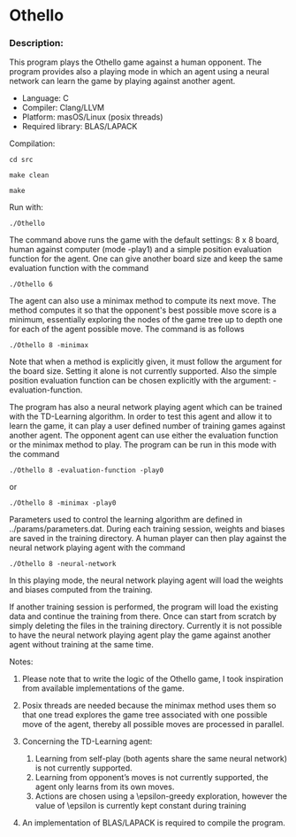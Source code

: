 # Othello

### Description:

This program plays the Othello game against a human opponent. The program provides also a playing mode in which an agent using a neural network can learn the game by playing against another agent.

* Language: C
* Compiler: Clang/LLVM
* Platform: masOS/Linux (posix threads)
* Required library: BLAS/LAPACK

Compilation:

`cd src`

`make clean`

`make`

Run with:

`./Othello`

The command above runs the game with the default settings: 8 x 8 board, human against computer (mode -play1) and a simple position evaluation function for the agent. One can give another board size and keep the same evaluation function with the command

`./Othello 6`

The agent can also use a minimax method to compute its next move. The method computes it so that the opponent's best possible move score is a minimum, essentially exploring the nodes of the game tree up to depth one for each of the agent possible move. The command is as follows

`./Othello 8 -minimax`

Note that when a method is explicitly given, it must follow the argument for the board size. Setting it alone is not currently supported. Also the simple position evaluation function can be chosen explicitly with the argument: -evaluation-function.

The program has also a neural network playing agent which can be trained with the TD-Learning algorithm. In order to test this agent and allow it to learn the game, it can play a user defined number of training games against another agent. The opponent agent can use either the evaluation function or the minimax method to play. The program can be run in this mode with the command

`./Othello 8 -evaluation-function -play0`

or

`./Othello 8 -minimax -play0`

Parameters used to control the learning algorithm are defined in ../params/parameters.dat. During each training session, weights and biases are saved in the training directory. A human player can then play against the neural network playing agent with the command

`./Othello 8 -neural-network`

In this playing mode, the neural network playing agent will load the weights and biases computed from the training.

If another training session is performed, the program will load the existing data and continue the training from there. Once can start from scratch by simply deleting the files in the training directory. Currently it is not possible to have the neural network playing agent play the game against another agent without training at the same time.

Notes:

1. Please note that to write the logic of the Othello game, I took inspiration from available implementations of the game.

2. Posix threads are needed because the minimax method uses them so that one tread explores the game tree associated with one possible move of the agent, thereby all possible moves are processed in parallel.

3. Concerning the TD-Learning agent:
    1. Learning from self-play (both agents share the same neural network) is not currently supported.
    2. Learning from opponent’s moves is not currently supported, the agent only learns from its own moves.
    3. Actions are chosen using a \epsilon-greedy exploration, however the value of \epsilon is currently kept constant
during training

4. An implementation of BLAS/LAPACK is required to compile the program.

